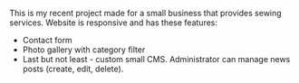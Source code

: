 This is my recent project made for a small business that provides sewing services.
Website is responsive and has these features:
* Contact form 
* Photo gallery with category filter
* Last but not least - custom small CMS. Administrator can manage news posts (create, edit, delete).

